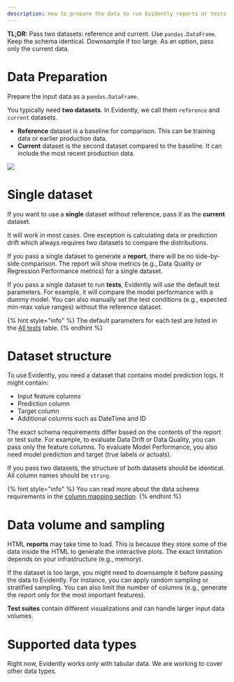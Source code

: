 ```yaml
---
description: How to prepare the data to run Evidently reports or tests.
---
```


**TL;DR:** Pass two datasets: reference and current. Use `pandas.DataFrame`. Keep the schema identical. Downsample if too large. As an option, pass only the current data.  

# Data Preparation

Prepare the input data as a `pandas.DataFrame`. 
 
You typically need **two datasets**. In Evidently, we call them `reference` and `current` datasets.
* **Reference** dataset is a baseline for comparison. This can be training data or earlier production data.
* **Current** dataset is the second dataset compared to the baseline. It can include the most recent production data.

![](<../.gitbook/assets/two\_datasets\_classification (1).png>)

# Single dataset

If you want to use a **single** dataset without reference, pass it as the **current** dataset. 
 
It will work in most cases. One exception is calculating data or prediction drift which always requires two datasets to compare the distributions.
 
If you pass a single dataset to generate a **report**, there will be no side-by-side comparison. The report will show metrics (e.g., Data Quality or Regression Performance metrics) for a single dataset.
 
If you pass a single dataset to run **tests**, Evidently will use the default test parameters. For example, it will compare the model performance with a dummy model. You can also manually set the test conditions (e.g., expected min-max value ranges) without the reference dataset.  

{% hint style="info" %} 
The default parameters for each test are listed in the [All tests](../reference/all-tests.md) table.
{% endhint %}

# Dataset structure

To use Evidently, you need a dataset that contains model prediction logs. It might contain:

* Input feature columns  
* Prediction column 
* Target column 
* Additional columns such as DateTime and ID
 
The exact schema requirements differ based on the contents of the report or test suite. For example, to evaluate Data Drift or Data Quality, you can pass only the feature columns. To evaluate Model Performance, you also need model prediction and target (true labels or actuals).
 
If you pass two datasets, the structure of both datasets should be identical. All column names should be `string`.
 
{% hint style="info" %} 
You can read more about the data schema requirements in the [column mapping section](column-mapping.md).
{% endhint %}

# Data volume and sampling

HTML **reports** may take time to load. This is because they store some of the data inside the HTML to generate the interactive plots. The exact limitation depends on your infrastructure (e.g., memory). 

If the dataset is too large, you might need to downsample it before passing the data to Evidently. For instance, you can apply random sampling or stratified sampling. You can also limit the number of columns (e.g., generate the report only for the most important features).

**Test suites** contain different visualizations and can handle larger input data volumes. 

# Supported data types

Right now, Evidently works only with tabular data. We are working to cover other data types.
